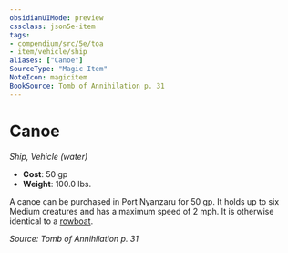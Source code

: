 ```yaml
---
obsidianUIMode: preview
cssclass: json5e-item
tags:
- compendium/src/5e/toa
- item/vehicle/ship
aliases: ["Canoe"]
SourceType: "Magic Item"
NoteIcon: magicitem
BookSource: Tomb of Annihilation p. 31
---
```

# Canoe
*Ship, Vehicle (water)*  

- **Cost**: 50 gp
- **Weight**: 100.0 lbs.

A canoe can be purchased in Port Nyanzaru for 50 gp. It holds up to six Medium creatures and has a maximum speed of 2 mph. It is otherwise identical to a [rowboat](/2-Mechanics/CLI/items/rowboat.md).

*Source: Tomb of Annihilation p. 31*